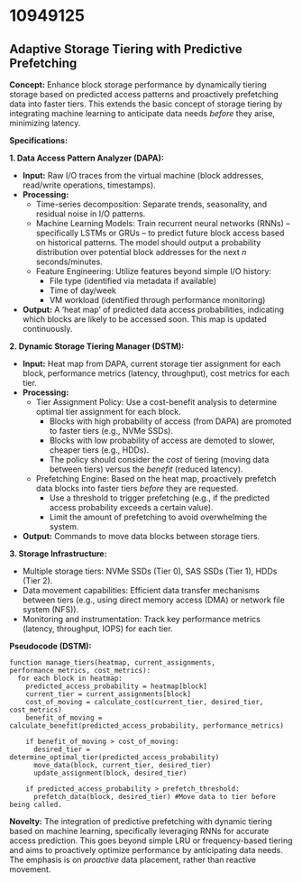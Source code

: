 # 10949125

## Adaptive Storage Tiering with Predictive Prefetching

**Concept:** Enhance block storage performance by dynamically tiering storage based on predicted access patterns and proactively prefetching data into faster tiers. This extends the basic concept of storage tiering by integrating machine learning to anticipate data needs *before* they arise, minimizing latency.

**Specifications:**

**1. Data Access Pattern Analyzer (DAPA):**

*   **Input:** Raw I/O traces from the virtual machine (block addresses, read/write operations, timestamps).
*   **Processing:**
    *   Time-series decomposition: Separate trends, seasonality, and residual noise in I/O patterns.
    *   Machine Learning Models: Train recurrent neural networks (RNNs) – specifically LSTMs or GRUs – to predict future block access based on historical patterns. The model should output a probability distribution over potential block addresses for the next *n* seconds/minutes.
    *   Feature Engineering: Utilize features beyond simple I/O history:
        *   File type (identified via metadata if available)
        *   Time of day/week
        *   VM workload (identified through performance monitoring)
*   **Output:**  A ‘heat map’ of predicted data access probabilities, indicating which blocks are likely to be accessed soon.  This map is updated continuously.

**2.  Dynamic Storage Tiering Manager (DSTM):**

*   **Input:** Heat map from DAPA, current storage tier assignment for each block, performance metrics (latency, throughput), cost metrics for each tier.
*   **Processing:**
    *   Tier Assignment Policy: Use a cost-benefit analysis to determine optimal tier assignment for each block.  
        *   Blocks with high probability of access (from DAPA) are promoted to faster tiers (e.g., NVMe SSDs).
        *   Blocks with low probability of access are demoted to slower, cheaper tiers (e.g., HDDs).
        *   The policy should consider the *cost* of tiering (moving data between tiers) versus the *benefit* (reduced latency).
    *   Prefetching Engine:  Based on the heat map, proactively prefetch data blocks into faster tiers *before* they are requested.
        *   Use a threshold to trigger prefetching (e.g., if the predicted access probability exceeds a certain value).
        *   Limit the amount of prefetching to avoid overwhelming the system.
*   **Output:**  Commands to move data blocks between storage tiers.

**3.  Storage Infrastructure:**

*   Multiple storage tiers: NVMe SSDs (Tier 0), SAS SSDs (Tier 1), HDDs (Tier 2).
*   Data movement capabilities:  Efficient data transfer mechanisms between tiers (e.g., using direct memory access (DMA) or network file system (NFS)).
*   Monitoring and instrumentation:  Track key performance metrics (latency, throughput, IOPS) for each tier.

**Pseudocode (DSTM):**

```
function manage_tiers(heatmap, current_assignments, performance_metrics, cost_metrics):
  for each block in heatmap:
    predicted_access_probability = heatmap[block]
    current_tier = current_assignments[block]
    cost_of_moving = calculate_cost(current_tier, desired_tier, cost_metrics)
    benefit_of_moving = calculate_benefit(predicted_access_probability, performance_metrics)

    if benefit_of_moving > cost_of_moving:
      desired_tier = determine_optimal_tier(predicted_access_probability)
      move_data(block, current_tier, desired_tier)
      update_assignment(block, desired_tier)

    if predicted_access_probability > prefetch_threshold:
      prefetch_data(block, desired_tier) #Move data to tier before being called.
```

**Novelty:** The integration of predictive prefetching with dynamic tiering based on machine learning, specifically leveraging RNNs for accurate access prediction. This goes beyond simple LRU or frequency-based tiering and aims to proactively optimize performance by anticipating data needs.  The emphasis is on *proactive* data placement, rather than reactive movement.
